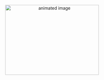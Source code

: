 <p align="center">
  <img alt="animated image" src="./isometric-buildup.gif" width="308" height="231">
</p>
